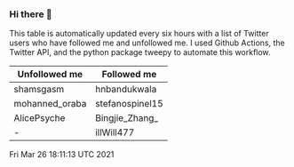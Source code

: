 ### Hi there 👋

This table is automatically updated every six hours with a list of Twitter users who have followed me and unfollowed me. I used Github Actions, the Twitter API, and the python package tweepy to automate this workflow.

| Unfollowed me |  Followed me |
| --- | --- |
|shamsgasm|hnbandukwala|
|mohanned_oraba|stefanospinel15|
|AlicePsyche|Bingjie_Zhang_|
|-|illWill477|
Fri Mar 26 18:11:13 UTC 2021

